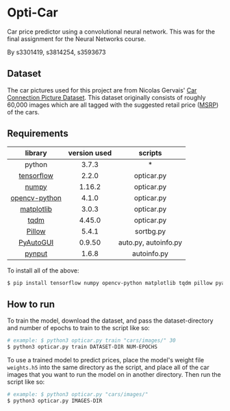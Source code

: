 # Opti-Car

Car price predictor using a convolutional neural network. This was for the final assignment for the Neural Networks course.

By s3301419, s3814254, s3593673

## Dataset

The car pictures used for this project are from Nicolas Gervais' [Car Connection Picture Dataset](https://github.com/nicolas-gervais/predicting-car-price-from-scraped-data/tree/master/picture-scraper). This dataset originally consists of roughly 60,000 images which are all tagged with the suggested retail price ([MSRP](https://en.wikipedia.org/wiki/List_price)) of the cars.

## Requirements

| **library**                                              | **version used** | **scripts**          |
|:--------------------------------------------------------:|:----------------:|:--------------------:|
| python                                                   | 3.7.3            | *                    |
| [tensorflow](https://www.tensorflow.org/)                | 2.2.0            | opticar.py           |
| [numpy](https://numpy.org/)                              | 1.16.2           | opticar.py           |
| [opencv-python](https://opencv.org/)                     | 4.1.0            | opticar.py           |
| [matplotlib](https://matplotlib.org/)                    | 3.0.3            | opticar.py           |
| [tqdm](https://github.com/tqdm/tqdm)                     | 4.45.0           | opticar.py           |
| [Pillow](https://pillow.readthedocs.io/en/stable/)       | 5.4.1            | sortbg.py            |
| [PyAutoGUI](https://pyautogui.readthedocs.io/en/latest/) | 0.9.50           | auto.py, autoinfo.py |
| [pynput](https://github.com/moses-palmer/pynput)         | 1.6.8            | autoinfo.py          |

To install all of the above:

```bash
$ pip install tensorflow numpy opencv-python matplotlib tqdm pillow pyautogui pynput
```

## How to run

To train the model, download the dataset, and pass the dataset-directory and number of epochs to train to the script like so:

```bash
# example: $ python3 opticar.py train "cars/images/" 30
$ python3 opticar.py train DATASET-DIR NUM-EPOCHS
```

To use a trained model to predict prices, place the model's weight file `weights.h5` into the same directory as the script, and place all of the car images that you want to run the model on in another directory. Then run the script like so:

```bash
# example: $ python3 opticar.py "cars/images/"
$ python3 opticar.py IMAGES-DIR
```

